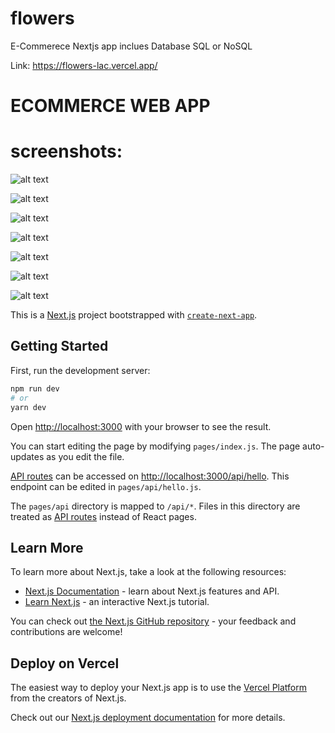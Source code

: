 # flowers

E-Commerece Nextjs app inclues Database SQL or NoSQL

Link: https://flowers-lac.vercel.app/

# ECOMMERCE WEB APP

# screenshots:

![alt text](https://amo2019.github.io/media-sample-files/flowers/admin-products.png?raw=true&s=100)

![alt text](https://amo2019.github.io/media-sample-files/flowers/admin-orders.png?raw=true&s=100)

![alt text](https://amo2019.github.io/media-sample-files/flowers/admin-add-new-user.png?raw=true&s=100)

![alt text](https://amo2019.github.io/media-sample-files/flowers/admin-product-update.png?raw=true&s=100)

![alt text](https://amo2019.github.io/media-sample-files/flowers/admin-dashboard.png?raw=true&s=100)

![alt text](https://amo2019.github.io/media-sample-files/flowers/main.png?raw=true&s=100)

![alt text](https://amo2019.github.io/media-sample-files/flowers/details.png?raw=true&s=100)

This is a [Next.js](https://nextjs.org/) project bootstrapped with [`create-next-app`](https://github.com/vercel/next.js/tree/canary/packages/create-next-app).

## Getting Started

First, run the development server:

```bash
npm run dev
# or
yarn dev
```

Open [http://localhost:3000](http://localhost:3000) with your browser to see the result.

You can start editing the page by modifying `pages/index.js`. The page auto-updates as you edit the file.

[API routes](https://nextjs.org/docs/api-routes/introduction) can be accessed on [http://localhost:3000/api/hello](http://localhost:3000/api/hello). This endpoint can be edited in `pages/api/hello.js`.

The `pages/api` directory is mapped to `/api/*`. Files in this directory are treated as [API routes](https://nextjs.org/docs/api-routes/introduction) instead of React pages.

## Learn More

To learn more about Next.js, take a look at the following resources:

- [Next.js Documentation](https://nextjs.org/docs) - learn about Next.js features and API.
- [Learn Next.js](https://nextjs.org/learn) - an interactive Next.js tutorial.

You can check out [the Next.js GitHub repository](https://github.com/vercel/next.js/) - your feedback and contributions are welcome!

## Deploy on Vercel

The easiest way to deploy your Next.js app is to use the [Vercel Platform](https://vercel.com/new?utm_medium=default-template&filter=next.js&utm_source=create-next-app&utm_campaign=create-next-app-readme) from the creators of Next.js.

Check out our [Next.js deployment documentation](https://nextjs.org/docs/deployment) for more details.
